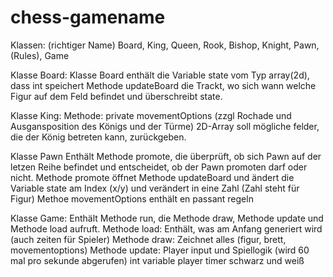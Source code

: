 # chess-gamename
Klassen: (richtiger Name)
Board, King, Queen, Rook, Bishop, Knight, Pawn, (Rules), Game

Klasse Board:
Klasse Board enthält die Variable state vom Typ array(2d), dass int speichert
Methode updateBoard die Trackt, wo sich wann welche Figur auf dem Feld befindet und überschreibt state.

Klasse King: 
Methode: private movementOptions (zzgl Rochade und Ausgansposition des Königs und der Türme)
2D-Array soll mögliche felder, die der König betreten kann, zurückgeben.

Klasse Pawn
Enthält Methode promote, die überprüft, ob sich Pawn auf der letzen Reihe befindet und entscheidet, ob der Pawn promoten darf oder nicht.
Methode promote öffnet Methode updateBoard und ändert die Variable state am Index (x/y) und verändert in eine Zahl (Zahl steht für Figur)
Methoe movementOptions enthält en passant regeln

Klasse Game:
Enthält Methode run, die Methode draw, Methode update und Methode load aufruft.
Methode load: Enthält, was am Anfang generiert wird (auch zeiten für Spieler)
Methode draw: Zeichnet alles (figur, brett, movementoptions)
Methode update: Player input und Spiellogik (wird 60 mal pro sekunde abgerufen)
int variable player
timer schwarz und weiß









